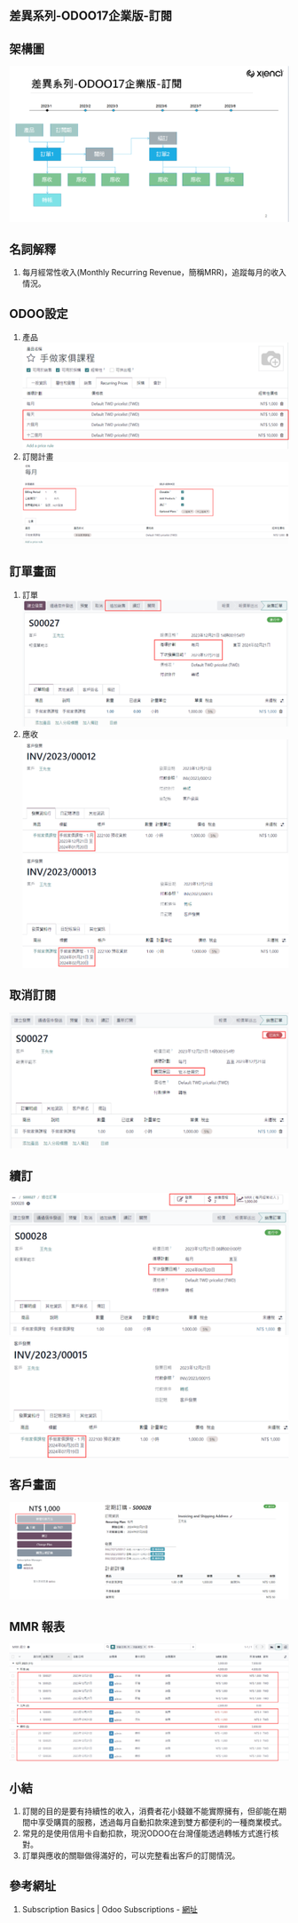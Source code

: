 ## 差異系列-ODOO17企業版-訂閱

## 架構圖
![Alt text](https://github.com/ksharry/2024-ODOO17-Enterprise-Plan/blob/main/pic/F171601.png?raw=true)

## 名詞解釋
1. 每月經常性收入(Monthly Recurring Revenue，簡稱MRR)，追蹤每月的收入情況。

## ODOO設定
1.  產品
![Alt text](https://github.com/ksharry/2024-ODOO17-Enterprise-Plan/blob/main/pic/F171602.png?raw=true)
2.  訂閱計畫
![Alt text](https://github.com/ksharry/2024-ODOO17-Enterprise-Plan/blob/main/pic/F171603.png?raw=true)
## 訂單畫面
1. 訂單
![Alt text](https://github.com/ksharry/2024-ODOO17-Enterprise-Plan/blob/main/pic/F171604.png?raw=true)
2. 應收
![Alt text](https://github.com/ksharry/2024-ODOO17-Enterprise-Plan/blob/main/pic/F171605.png?raw=true)
![Alt text](https://github.com/ksharry/2024-ODOO17-Enterprise-Plan/blob/main/pic/F171606.png?raw=true)

## 取消訂閱
![Alt text](https://github.com/ksharry/2024-ODOO17-Enterprise-Plan/blob/main/pic/F171607.png?raw=true)

## 續訂
![Alt text](https://github.com/ksharry/2024-ODOO17-Enterprise-Plan/blob/main/pic/F171608.png?raw=true)
![Alt text](https://github.com/ksharry/2024-ODOO17-Enterprise-Plan/blob/main/pic/F171609.png?raw=true)

## 客戶畫面
![Alt text](https://github.com/ksharry/2024-ODOO17-Enterprise-Plan/blob/main/pic/F171610.png?raw=true)

## MMR 報表
![Alt text](https://github.com/ksharry/2024-ODOO17-Enterprise-Plan/blob/main/pic/F171611.png?raw=true)

## 小結
1. 訂閱的目的是要有持續性的收入，消費者花小錢雖不能實際擁有，但卻能在期間中享受購買的服務，透過每月自動扣款來達到雙方都便利的一種商業模式。
2. 常見的是使用信用卡自動扣款，現況ODOO在台灣僅能透過轉帳方式進行核對。
3. 訂單與應收的關聯做得滿好的，可以完整看出客戶的訂閱情況。

## 參考網址
1. Subscription Basics | Odoo Subscriptions - [網址](https://www.youtube.com/watch?v=E97c3I4l2SE)
